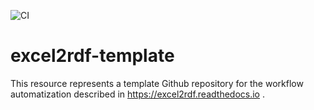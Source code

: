 
![CI](https://github.com/fair-data-collective/excel2rdf-template/workflows/excel2rdf/badge.svg)

# excel2rdf-template
This resource represents a template Github repository for the workflow automatization described in https://excel2rdf.readthedocs.io .
